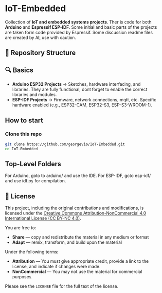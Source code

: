 # IoT-Embedded

Collection of **IoT and embedded systems projects**. Ther is code for both **Arduino** and **Espressif ESP-IDF**. Some initial and basic parts of the projects are taken form code provided by Espressif. Some discussion readme files are created by AI, use with caution.

## 📁 Repository Structure

## 🔍 Basics
- **Arduino ESP32 Projects** → Sketches, hardware interfacing, and libraries. They are fully functional, dont forget to enable the correct libraries and modules.
- **ESP-IDF Projects** → Firmware, network connections, mqtt, etc. Specific hardware enabled (e.g., ESP32-CAM, ESP32-S3, ESP-S3-WROOM-1).


## How to start
### Clone this repo
```sh
git clone https://github.com/georgevio/IoT-Embedded.git
cd IoT-Embedded
```

## Top-Level Folders
For Arduino, goto to arduino/ and use the IDE.
For ESP-IDF, goto esp-idf/ and use idf.py for compilation.


## 📜 License

This project, including the original contributions and modifications, is licensed under the [Creative Commons Attribution-NonCommercial 4.0 International License (CC BY-NC 4.0)](https://creativecommons.org/licenses/by-nc/4.0/).

You are free to:
* **Share** — copy and redistribute the material in any medium or format
* **Adapt** — remix, transform, and build upon the material

Under the following terms:
* **Attribution** — You must give appropriate credit, provide a link to the license, and indicate if changes were made.
* **NonCommercial** — You may not use the material for commercial purposes.

Please see the `LICENSE` file for the full text of the license.
